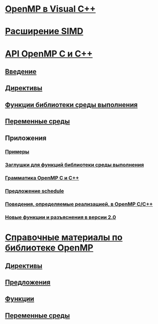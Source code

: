 # [OpenMP в Visual C++](openmp-in-visual-cpp.md)
# [Расширение SIMD](openmp-simd.md)
# [API OpenMP C и C++](openmp-c-and-cpp-application-program-interface.md)
## [Введение](1-introduction.md)
## [Директивы](2-directives.md)
## [Функции библиотеки среды выполнения](3-run-time-library-functions.md)
## [Переменные среды](4-environment-variables.md)
## Приложения
### [Примеры](a-examples.md)
### [Заглушки для функций библиотеки среды выполнения](b-stubs-for-run-time-library-functions.md)
### [Грамматика OpenMP C и C++](c-openmp-c-and-cpp-grammar.md)
### [Предложение schedule](d-using-the-schedule-clause.md)
### [Поведения, определяемые реализацией, в OpenMP C/C++](e-implementation-defined-behaviors-in-openmp-c-cpp.md)
### [Новые функции и разъяснения в версии 2.0](f-new-features-and-clarifications-in-version-2-0.md)
# [Справочные материалы по библиотеке OpenMP](reference/openmp-library-reference.md)
## [Директивы](reference/openmp-directives.md)
## [Предложения](reference/openmp-clauses.md)
## [Функции](reference/openmp-functions.md)
## [Переменные среды](reference/openmp-environment-variables.md)